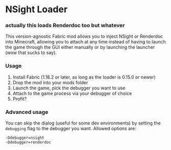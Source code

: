 # NSight Loader
### actually this loads Renderdoc too but whatever

This version-agnostic Fabric mod allows you to inject NSight or Renderdoc into Minecraft, allowing you to attach at any time instead of having to launch the game through the GUI either manually or by launching the launcher (wow that sucks to say).

### Usage

1. Install Fabric (1.18.2 or later, as long as the loader is 0.15.0 or newer)
2. Drop the mod into your mods folder
3. Launch the game, pick the debugger you want to use
4. Attach to the game process via your debugger of choice
5. Profit?

### Advanced usage

You can skip the dialog (useful for some dev environments) by setting the `debugging` flag to the debugger you want.
Allowed options are:
```shell
-Ddebugger=nsight
-Ddebugger=renderdoc
```